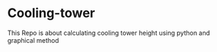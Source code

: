 # Cooling-tower
This Repo is about calculating cooling tower height using python and graphical method

